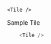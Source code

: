 <!--- Sample with out markdown, one tab space is required -->
    <Tile />


<!--- Sample with out markdown -->

Sample Tile
```js
    <Tile />
```